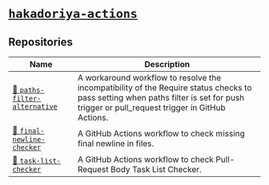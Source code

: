 # [`hakadoriya-actions`](https://github.com/hakadoriya-actions)

## Repositories

<!--
📝 docs
🔧 tool
🧰 collection of tools
📚 library
🐙 GitHub Actions workflow
-->

| Name                                                                                           | Description                                                                                                                                                                            |
| ---------------------------------------------------------------------------------------------- | -------------------------------------------------------------------------------------------------------------------------------------------------------------------------------------- |
| [🐙 `paths-filter-alternative`](https://github.com/hakadoriya-actions/paths-filter-alternative) | A workaround workflow to resolve the incompatibility of the Require status checks to pass setting when paths filter is set for push trigger or pull_request trigger in GitHub Actions. |
| [🐙 `final-newline-checker`](https://github.com/hakadoriya-actions/final-newline-checker)       | A GitHub Actions workflow to check missing final newline in files.                                                                                                                     |
| [🐙 `task-list-checker`](https://github.com/hakadoriya-actions/task-list-checker)               | A GitHub Actions workflow to check Pull-Request Body Task List Checker.                                                                                                                |

